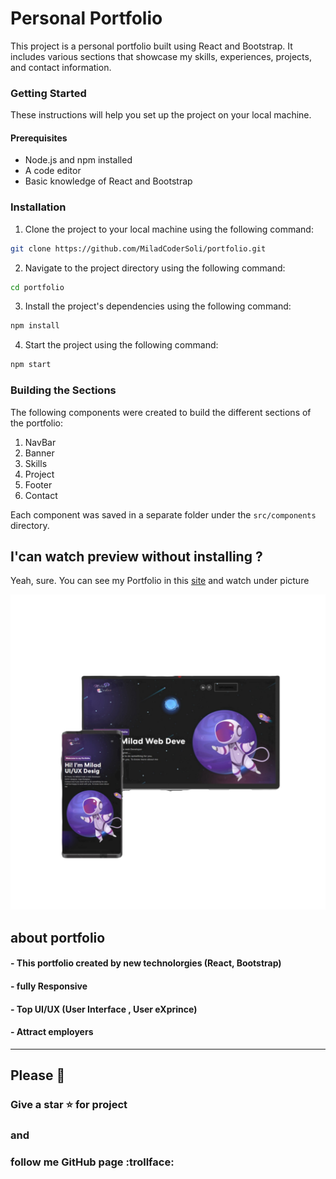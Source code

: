 # Personal Portfolio

This project is a personal portfolio built using React and Bootstrap. It includes various sections that showcase my skills, experiences, projects, and contact information.

### Getting Started

These instructions will help you set up the project on your local machine.

#### Prerequisites

+ Node.js and npm installed
+ A code editor
+ Basic knowledge of React and Bootstrap

### Installation

1. Clone the project to your local machine using the following command:

```bash
git clone https://github.com/MiladCoderSoli/portfolio.git
```

2. Navigate to the project directory using the following command:
```bash
cd portfolio
```

3. Install the project's dependencies using the following command:
```bash
npm install
```

4. Start the project using the following command:
```bash
npm start
```

### Building the Sections

The following components were created to build the different sections of the portfolio:

1. NavBar
2. Banner
3. Skills
4. Project
5. Footer
6. Contact

Each component was saved in a separate folder under the ```src/components``` directory.


## I'can watch preview without installing ?

Yeah, sure. You can see my Portfolio in this [site](https://miladportfolio.liara.run/) and watch under picture

<img  src="/src/assets/images/readmeImg.png" alt="preview" />


## about portfolio
#### -  This portfolio created by new technolorgies (React, Bootstrap)
#### -  fully Responsive
#### -  Top UI/UX (User Interface , User eXprince) 
#### -  Attract employers

<hr />

## Please 🫥

### Give a star :star: for project 
### and
### follow me GitHub page :trollface: 
